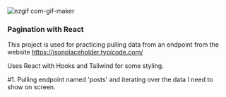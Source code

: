 ![ezgif com-gif-maker](https://user-images.githubusercontent.com/26662557/145260683-03ecf192-be2e-4d44-bbe9-5b1c944ae146.gif)

### Pagination with React
This project is used for practicing pulling data from an endpoint from the website https://jsonplaceholder.typicode.com/

Uses React with Hooks and Tailwind for some styling.

#1. Pulling endpoint named 'posts' and iterating over the data I need to show on screen. 

